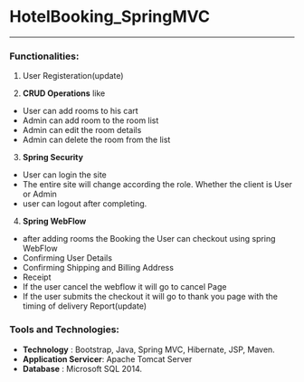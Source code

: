 # HotelBooking_SpringMVC
----

### Functionalities:

1. User Registeration(update)

2. **CRUD Operations** like
  * User can add rooms to his cart
  * Admin can add room to the room list
  * Admin can edit the room details
  * Admin can delete the room from the list

3. **Spring Security**
  * User can login the site
  * The entire site will change according the role. Whether the client is User or Admin
  * user can logout after completing. 

4. **Spring WebFlow**
  * after adding rooms the Booking the User can checkout using spring WebFlow
  * Confirming User Details
  * Confirming Shipping and Billing Address
  * Receipt
  * If the user cancel the webflow it will go to cancel Page
  * If the user submits the checkout it will go to thank you page with the timing of delivery Report(update)
  
### Tools and Technologies:
  * **Technology** : Bootstrap, Java, Spring MVC, Hibernate, JSP, Maven.
  * **Application Servicer**: Apache Tomcat Server
  * **Database** : Microsoft SQL 2014.
